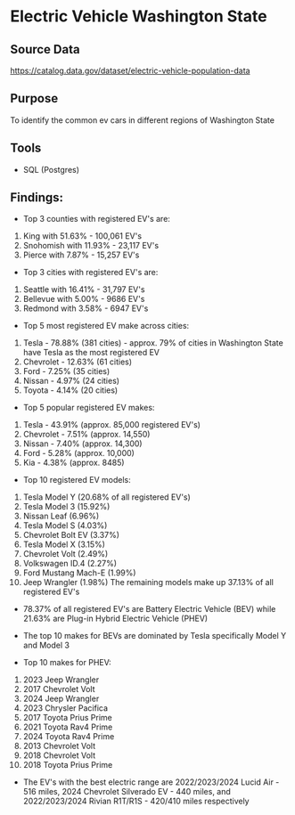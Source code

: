 # Electric Vehicle Washington State
## Source Data
https://catalog.data.gov/dataset/electric-vehicle-population-data

## Purpose
To  identify the common ev cars in different regions of Washington State

## Tools
- SQL (Postgres)

## Findings:
- Top 3 counties with registered EV's are:
1. King with 51.63% - 100,061 EV's
2. Snohomish with 11.93% - 23,117 EV's
3. Pierce with 7.87% - 15,257 EV's
     
- Top 3 cities with registered EV's are:
1. Seattle with 16.41% - 31,797 EV's
2. Bellevue with 5.00% - 9686 EV's
3. Redmond with 3.58% - 6947 EV's
     
- Top 5 most registered EV make across cities:
1. Tesla - 78.88% (381 cities) - approx. 79% of cities in Washington State have Tesla as the most registered EV
2. Chevrolet - 12.63% (61 cities)
3. Ford - 7.25% (35 cities)
4. Nissan - 4.97% (24 cities)
5. Toyota - 4.14% (20 cities)

- Top 5 popular registered EV makes:
1. Tesla - 43.91% (approx. 85,000 registered EV's)
2. Chevrolet - 7.51% (approx. 14,550)
3. Nissan - 7.40% (approx. 14,300)
4. Ford - 5.28% (approx. 10,000)
5. Kia - 4.38% (approx. 8485)

- Top 10 registered EV models:
1. Tesla Model Y (20.68% of all registered EV's)
2. Tesla Model 3 (15.92%)
3. Nissan Leaf (6.96%)
4. Tesla Model S (4.03%)
5. Chevrolet Bolt EV (3.37%)
6. Tesla Model X (3.15%)
7. Chevrolet Volt (2.49%)
8. Volkswagen ID.4 (2.27%)
9. Ford Mustang Mach-E (1.99%)
10. Jeep Wrangler (1.98%)
The remaining models make up 37.13% of all registered EV's

- 78.37% of all registered EV's are Battery Electric Vehicle (BEV) while 21.63% are Plug-in Hybrid Electric Vehicle (PHEV)
- The top 10 makes for BEVs are dominated by Tesla specifically Model Y and Model 3
  
- Top 10 makes for PHEV:
1. 2023 Jeep Wrangler
2. 2017 Chevrolet Volt
3. 2024 Jeep Wrangler
4. 2023 Chrysler Pacifica
5. 2017 Toyota Prius Prime
6. 2021 Toyota Rav4 Prime
7. 2024 Toyota Rav4 Prime
8. 2013 Chevrolet Volt
9. 2018 Chevrolet Volt
10. 2018 Toyota Prius Prime

- The EV's with the best electric range are 2022/2023/2024 Lucid Air - 516 miles, 2024 Chevrolet Silverado EV - 440 miles, and 2022/2023/2024 Rivian R1T/R1S - 420/410 miles respectively 
